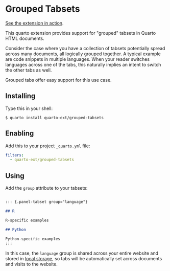 # Grouped Tabsets

[See the extension in action](https://quarto-ext.github.io/grouped-tabsets/).

This quarto extension provides support for "grouped" tabsets in Quarto HTML documents.

Consider the case where you have a collection of tabsets potentially spread across many documents, all logically grouped together. 
A typical example are code snippets in multiple languages.
When your reader switches languages across one of the tabs, this naturally implies an intent to switch the other tabs as well.

Grouped tabs offer easy support for this use case. 

## Installing

Type this in your shell:

```
$ quarto install quarto-ext/grouped-tabsets
```

## Enabling

Add this to your project `_quarto.yml` file:

```yaml
filters:
  - quarto-ext/grouped-tabsets
```

## Using

Add the `group` attribute to your tabsets:

```markdown

::: {.panel-tabset group="language"}

## R

R-specific examples

## Python

Python-specific examples
:::
```

In this case, the `language` group is shared across your entire website and stored in [local storage](https://developer.mozilla.org/en-US/docs/Web/API/Window/localStorage), so tabs will be automatically set across documents and visits to the website.
